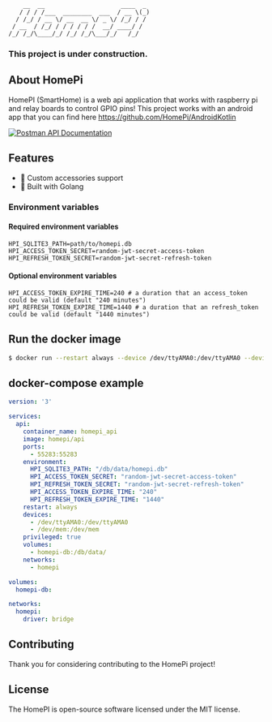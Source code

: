 ```
    __  __                     ____  _
   / / / /___  ________  ___  / __ \(_)
  / /_/ / __ \/ __  __ \/ _ \/ /_/ / /
 / __  / /_/ / / / / / /  __/ ____/ /
/_/ /_/\____/_/ /_/ /_/\___/_/   /_/
```
### This project is under construction.

## About HomePi
HomePI (SmartHome) is a web api application that works with raspberry pi and relay boards to control GPIO pins!
This project works with an android app that you can find here https://github.com/HomePi/AndroidKotlin

<a target="_blank" href="https://documenter.getpostman.com/view/471191/SVtbQR4D?version=latest">
  <img src="https://img.shields.io/badge/Postman-api%20documentation-orange?logo=postman&style=for-the-badge" alt="Postman API Documentation">
</a>

## Features
* 🚀 Custom accessories support
* 🎉 Built with Golang

### Environment variables
#### Required environment variables
```env
HPI_SQLITE3_PATH=path/to/homepi.db
HPI_ACCESS_TOKEN_SECRET=random-jwt-secret-access-token
HPI_REFRESH_TOKEN_SECRET=random-jwt-secret-refresh-token
```
#### Optional environment variables
```env
HPI_ACCESS_TOKEN_EXPIRE_TIME=240 # a duration that an access_token could be valid (default "240 minutes")
HPI_REFRESH_TOKEN_EXPIRE_TIME=1440 # a duration that an refresh_token could be valid (default "1440 minutes")
```

## Run the docker image
```bash
$ docker run --restart always --device /dev/ttyAMA0:/dev/ttyAMA0 --device /dev/mem:/dev/mem --volume ./db/data:/code/db/data --privileged -dp 55283:55283 homepi/homepi
```

## docker-compose example
```yaml
version: '3'

services:
  api:
    container_name: homepi_api
    image: homepi/api
    ports:
      - 55283:55283
    environment:
      HPI_SQLITE3_PATH: "/db/data/homepi.db"
      HPI_ACCESS_TOKEN_SECRET: "random-jwt-secret-access-token"
      HPI_REFRESH_TOKEN_SECRET: "random-jwt-secret-refresh-token"
      HPI_ACCESS_TOKEN_EXPIRE_TIME: "240"
      HPI_REFRESH_TOKEN_EXPIRE_TIME: "1440"
    restart: always
    devices:
      - /dev/ttyAMA0:/dev/ttyAMA0
      - /dev/mem:/dev/mem
    privileged: true
    volumes:
      - homepi-db:/db/data/
    networks:
      - homepi

volumes:
  homepi-db:

networks:
  homepi:
    driver: bridge
```

## Contributing
Thank you for considering contributing to the HomePi project!

## License
The HomePI is open-source software licensed under the MIT license.

